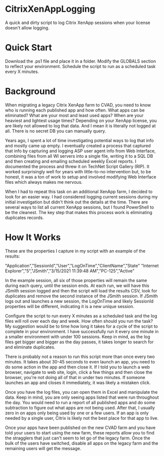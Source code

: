 # CitrixXenAppLogging

A quick and dirty script to log Citrix XenApp sessions when your license doesn't allow logging.

# Quick Start

Download the .ps1 file and place it in a folder. Modify the GLOBALS section to reflect your environment. Schedule the script to run as a scheduled task every X minutes.

# Background

When migrating a legacy Citrix XenApp farm to CVAD, you need to know who is running each published app and how often. What apps can be eliminated? What are your most and least used apps? When are your heaviest and lightest usage times? Depending on your XenApp license, you are likely not allowed to log that data. And I mean it is literally not logged at all. There is no secret DB you can manually query.

Years ago, I spent a lot of time investigating potential ways to log that info and mostly came up empty. I eventually created a process that captured that info by capturing and logging ASP user agent info from Web Interface, combining files from all WI servers into a single file, writing it to a SQL DB and then creating and emailing scheduled weekly Excel reports. I documented the process and threw it on TechNet Script Gallery (RIP). It worked surprisingly well for years with little-to-no intervention but, to be honest, it was a ton of work to setup and involved modifying Web Interface files which always makes me nervous.

When I had to repeat this task on an additional XenApp farm, I decided to look for an easier way. I had considered logging current sessions during my initial investigation but didn't think out the details at the time. There are several ways to list all current XenApp sessions, but I found PowerShell to be the cleanest. The key step that makes this process work is eliminating duplicates records.

# How It Works

These are the properties I capture in my script with an example of the results:

"Application","SessionId","User","LogOnTime","ClientName","State"
"Internet Explorer","5","JSmith","3/15/2021 11:39:48 AM","PC-125","Active"

In the example session, all six of those properties will remain the same during each query, until the session ends. At each run, we will have this JSmith session logged and then the script will load the results CSV, look for duplicates and remove the second instance of the JSmith session. If JSmith logs out and launches a new session, the LogOnTime and likely SessionId properties will be different, indicating it is a new unique session.

Configure the script to run every X minutes as a scheduled task and the log files will roll over each day and week. How often should you run the task? My suggestion would be to time how long it takes for a cycle of the script to complete in your environment. I have successfully run it every one minute in a smaller environment with under 100 sessions. Keep in mind, as the log files get bigger and bigger as the day passes, it takes longer to search for and eliminate duplicates.

There is probably not a reason to run this script more than once every two minutes. It takes about 30-45 seconds to even launch an app, you need to do some action in the app and then close it. If I told you to launch a web browser, navigate to web site, login, click a few things and then close the browser, you're not doing all of that in under two minutes. If someone launches an app and closes it immediately, it was likely a mistaken click.

Once you have the log files, you can open them in Excel and manipulate the data. Keep in mind, you are only seeing apps listed that were run throughout the day. You would need to run a report of all published apps and do some subtraction to figure out what apps are not being used. After that, I usually zero in on apps only being used by one or a few users. If an app is only needed by a single user, Citrix is likely not the best place for that app to live.

Once your apps have been published on the new CVAD farm and you have told your users to start using the new farm, these reports allow you to find the stragglers that just can't seem to let go of the legacy farm. Once the bulk of the users have switched, disable all apps on the legacy farm and the remaining users will get the message.



